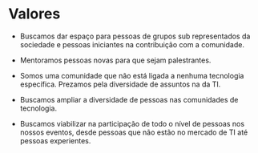 # Valores

* Buscamos dar espaço para pessoas de grupos sub representados da sociedade e pessoas iniciantes na contribuição com a comunidade. 

* Mentoramos pessoas novas para que sejam palestrantes. 

* Somos uma comunidade que não está ligada a nenhuma tecnologia específica. Prezamos pela diversidade de assuntos na da TI. 

* Buscamos ampliar a diversidade de pessoas nas comunidades de tecnologia.

* Buscamos viabilizar na participação de todo o nível de pessoas nos nossos eventos, desde pessoas que não estão no mercado de TI até pessoas experientes. 
